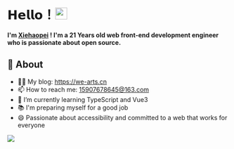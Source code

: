 
# 𝗛𝗲𝗹𝗹𝗼！<img src="https://user-images.githubusercontent.com/5679180/79618120-0daffb80-80be-11ea-819e-d2b0fa904d07.gif" width="27px"> 

**I'm [Xiehaopei](https://github.com/xiehaopei) ! I'm a 21 Years old web front-end development engineer who is passionate about open source.**

## 🧐 About

- 👨‍💻 My blog: https://we-arts.cn
- 📫 How to reach me: 15907678645@163.com
- 🌱 I’m currently learning TypeScript and Vue3
- 📚 I'm preparing myself for a good job
- 😄 Passionate about accessibility and committed to a web that works for everyone

<a href="https://github.com/xiehaopei">
  <img align="center" src="https://github-readme-stats.vercel.app/api/top-langs/?username=xiehaopei&layout=compact" />
</a>

